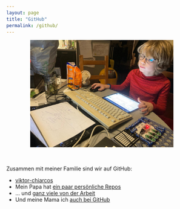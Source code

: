 ```yaml
---
layout: page
title: "GitHub"
permalink: /github/
---
```


<div style="text-align: center;">
	<img src="../assets/images/2024-11-23-wir-lernen-git.jpg" alt="Bild: wir lernen git" style="width: 75%" />
</div>

&nbsp;

Zusammen mit meiner Familie sind wir auf GitHub:

- [viktor-chiarcos](viktor-chiarcos)
- Mein Papa hat [ein paar persönliche Repos](https://github.com/chiarcos)
- ... und [ganz viele von der Arbeit](https://github.com/acoli-repo/)
- Und meine Mama ich [auch bei GitHub](https://github.com/chia01)  


